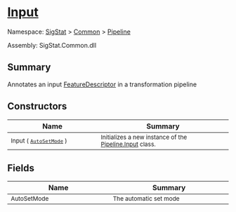# [Input](./Input.md)

Namespace: [SigStat]() > [Common](./../README.md) > [Pipeline](./README.md)

Assembly: SigStat.Common.dll

## Summary
Annotates an input [FeatureDescriptor](https://github.com/hargitomi97/sigstat/blob/master/docs/md/SigStat/Common/FeatureDescriptor.md) in a transformation pipeline

## Constructors

| Name | Summary | 
| --- | --- | 
| <sub>Input ( [`AutoSetMode`](./AutoSetMode.md) )</sub><img width=200/>  | <sub>Initializes a new instance of the [Pipeline.Input](https://github.com/hargitomi97/sigstat/blob/master/docs/md/SigStat/Common/Pipeline/Input.md) class.</sub><img width=200/>  | <br>


## Fields

| Name | Summary | 
| --- | --- | 
| <sub>AutoSetMode</sub><img width=200/>  | <sub>The automatic set mode</sub><img width=200/>  | <br>



